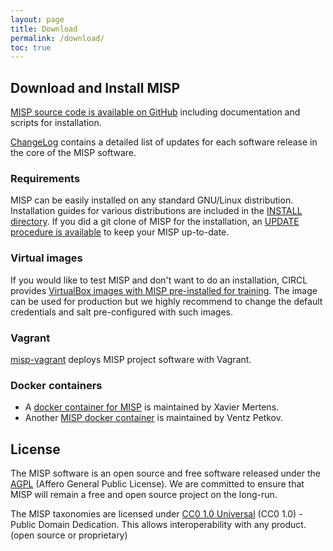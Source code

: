 ```yaml
---
layout: page
title: Download
permalink: /download/
toc: true
---
```


## Download and Install MISP

[MISP source code is available on GitHub](https://github.com/MISP/MISP) including documentation and scripts for installation.

[ChangeLog](/Changelog.txt) contains a detailed list of updates for each software release in the core of the MISP software.

### Requirements

MISP can be easily installed on any standard GNU/Linux distribution. Installation guides for various distributions are included in the [INSTALL directory](https://github.com/MISP/MISP/tree/2.4/INSTALL). If you did a git clone of MISP for the installation, an [UPDATE procedure is available](https://github.com/MISP/MISP/blob/2.4/INSTALL/UPDATE.txt) to keep your MISP up-to-date.

### Virtual images

If you would like to test MISP and don't want to do an installation, CIRCL provides [VirtualBox images with MISP pre-installed for training](https://www.circl.lu/services/misp-training-materials/#misp-virtual-machine). The image can be used for production but we highly recommend to change the default credentials and salt pre-configured with such images.

### Vagrant

[misp-vagrant](https://github.com/MISP/misp-vagrant) deploys MISP project software with Vagrant.

### Docker containers

- A [docker container for MISP](https://github.com/xme/misp-docker) is maintained by Xavier Mertens.
- Another [MISP docker container](https://github.com/harvard-itsecurity/docker-misp) is maintained by Ventz Petkov.

## License

The MISP software is an open source and free software released under the [AGPL](https://github.com/MISP/MISP/blob/2.4/LICENSE) (Affero General Public License). We are committed to ensure that MISP will remain a free and open source project on the long-run.

The MISP taxonomies are licensed under [CC0 1.0 Universal](https://creativecommons.org/publicdomain/zero/1.0/) (CC0 1.0) - Public Domain Dedication. This allows interoperability with any product. (open source or proprietary) 
